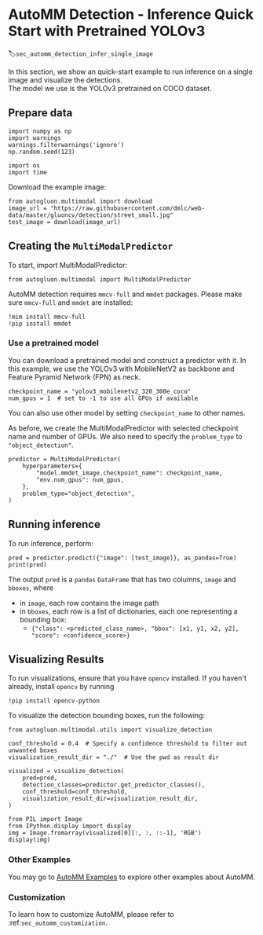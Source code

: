 # AutoMM Detection - Inference Quick Start with Pretrained YOLOv3
:label:`sec_automm_detection_infer_single_image`

In this section, we show an quick-start example to run inference on a single image and visualize the detections.  
The model we use is the YOLOv3 pretrained on COCO dataset.

## Prepare data
```{.python .input}
import numpy as np
import warnings
warnings.filterwarnings('ignore')
np.random.seed(123)

import os
import time
```

Download the example image:

```{.python .input}
from autogluon.multimodal import download
image_url = "https://raw.githubusercontent.com/dmlc/web-data/master/gluoncv/detection/street_small.jpg"
test_image = download(image_url)
```

## Creating the `MultiModalPredictor`
To start, import MultiModalPredictor:
```{.python .input}
from autogluon.multimodal import MultiModalPredictor
```

AutoMM detection requires `mmcv-full` and `mmdet` packages. Please make sure `mmcv-full` and `mmdet` are installed:
```{.python .input}
!mim install mmcv-full
!pip install mmdet
```

### Use a pretrained model
You can download a pretrained model and construct a predictor with it. 
In this example, we use the YOLOv3 with MobileNetV2 as backbone and Feature Pyramid Network (FPN) as neck.

```{.python .input}
checkpoint_name = "yolov3_mobilenetv2_320_300e_coco"
num_gpus = 1  # set to -1 to use all GPUs if available
```
You can also use other model by setting `checkpoint_name` to other names.

As before, we create the MultiModalPredictor with selected checkpoint name and number of GPUs.
We also need to specify the `problem_type` to `"object_detection"`.

```{.python .input}
predictor = MultiModalPredictor(
    hyperparameters={
        "model.mmdet_image.checkpoint_name": checkpoint_name,
        "env.num_gpus": num_gpus,
    },
    problem_type="object_detection",
)
```

## Running inference
To run inference, perform:

```{.python .input}
pred = predictor.predict({"image": [test_image]}, as_pandas=True)
print(pred)
```

The output `pred` is a `pandas` `DataFrame` that has two columns, `image` and `bboxes`, where
- in `image`, each row contains the image path
- in `bboxes`, each row is a list of dictionaries, each one representing a bounding box: 
  - `{"class": <predicted_class_name>, "bbox": [x1, y1, x2, y2], "score": <confidence_score>}`


## Visualizing Results
To run visualizations, ensure that you have `opencv` installed. If you haven't already, install `opencv` by running 
```{.python .input}
!pip install opencv-python
```

To visualize the detection bounding boxes, run the following:
```{.python .input}
from autogluon.multimodal.utils import visualize_detection

conf_threshold = 0.4  # Specify a confidence threshold to filter out unwanted boxes
visualization_result_dir = "./"  # Use the pwd as result dir

visualized = visualize_detection(
    pred=pred,
    detection_classes=predictor.get_predictor_classes(),
    conf_threshold=conf_threshold,
    visualization_result_dir=visualization_result_dir,
)

from PIL import Image
from IPython.display import display
img = Image.fromarray(visualized[0][:, :, ::-1], 'RGB')
display(img)
```

### Other Examples

You may go to [AutoMM Examples](https://github.com/awslabs/autogluon/tree/master/examples/automm) to explore other examples about AutoMM.

### Customization
To learn how to customize AutoMM, please refer to :ref:`sec_automm_customization`.
